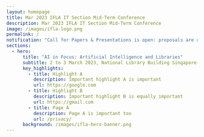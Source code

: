 ```yaml
---
layout: homepage
title: Mar 2023 IFLA IT Section Mid-Term Conference
description: Mar 2023 IFLA IT Section Mid-Term Conference
image: /images/ifla-logo.png
permalink: /
notification: "Call for Papers & Presentations is open: proposals are due 30 Nov 2022."
sections:
  - hero:
      title: "AI in Focus: Artificial Intelligence and Libraries"
      subtitle: 2 to 3 March 2023, National Library Building Singapore
      key_highlights:
        - title: Highlight A
          description: Important highlight A is important
          url: https://google.com
        - title: Highlight B
          description: Important highlight B is equally important
          url: https://gmail.com
        - title: Page A
          description: Page A is important too
          url: /privacy/
      background: /images/ifla-hero-banner.png
---
```

